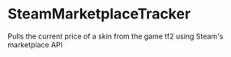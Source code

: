 # SteamMarketplaceTracker
Pulls the current price of a skin from the game tf2 using Steam's marketplace API
